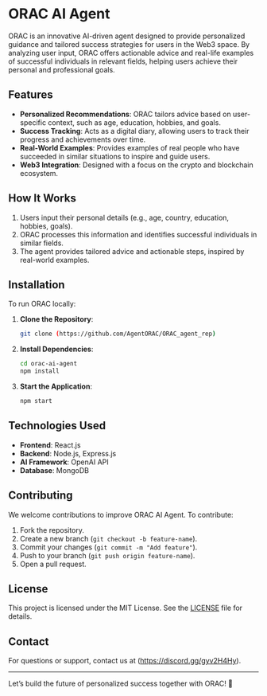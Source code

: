 # ORAC AI Agent  

ORAC is an innovative AI-driven agent designed to provide personalized guidance and tailored success strategies for users in the Web3 space. By analyzing user input, ORAC offers actionable advice and real-life examples of successful individuals in relevant fields, helping users achieve their personal and professional goals.  

## Features  
- **Personalized Recommendations**: ORAC tailors advice based on user-specific context, such as age, education, hobbies, and goals.  
- **Success Tracking**: Acts as a digital diary, allowing users to track their progress and achievements over time.  
- **Real-World Examples**: Provides examples of real people who have succeeded in similar situations to inspire and guide users.  
- **Web3 Integration**: Designed with a focus on the crypto and blockchain ecosystem.  

## How It Works  
1. Users input their personal details (e.g., age, country, education, hobbies, goals).  
2. ORAC processes this information and identifies successful individuals in similar fields.  
3. The agent provides tailored advice and actionable steps, inspired by real-world examples.  

## Installation  

To run ORAC locally:  

1. **Clone the Repository**:  
    ```bash  
    git clone (https://github.com/AgentORAC/ORAC_agent_rep)
    ```  

2. **Install Dependencies**:  
    ```bash  
    cd orac-ai-agent  
    npm install  
    ```  

3. **Start the Application**:  
    ```bash  
    npm start  
    ```  

## Technologies Used  
- **Frontend**: React.js  
- **Backend**: Node.js, Express.js  
- **AI Framework**: OpenAI API  
- **Database**: MongoDB  

## Contributing  
We welcome contributions to improve ORAC AI Agent. To contribute:  
1. Fork the repository.  
2. Create a new branch (`git checkout -b feature-name`).  
3. Commit your changes (`git commit -m "Add feature"`).  
4. Push to your branch (`git push origin feature-name`).  
5. Open a pull request.  

## License  
This project is licensed under the MIT License. See the [LICENSE](LICENSE) file for details.  

## Contact  
For questions or support, contact us at (https://discord.gg/gyv2H4Hy).  

---  
Let’s build the future of personalized success together with ORAC! 🚀
